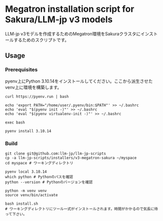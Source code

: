 # Megatron installation script for Sakura/LLM-jp v3 models

LLM-jp v3モデルを作成するためのMegatron環境をSakuraクラスタにインストールするためのスクリプトです。

## Usage

### Prerequisites

pyenv上にPython 3.10.14をインストールしてください。ここから派生させたvenv上に環境を構築します。

```shell
curl https://pyenv.run | bash

echo 'export PATH="/home/user/.pyenv/bin:$PATH"' >> ~/.bashrc
echo 'eval "$(pyenv init -)"' >> ~/.bashrc
echo 'eval "$(pyenv virtualenv-init -)"' >> ~/.bashrc

exec bash

pyenv install 3.10.14
```

### Build

```shell
git clone git@github.com:llm-jp/llm-jp-scripts
cp -a llm-jp-scripts/installers/v3-megatron-sakura ~/myspace
cd myspace # ワーキングディレクトリ

pyenv local 3.10.14
which python # Pythonのパスを確認
python --version # Pythonのバージョンを確認

python -m venv venv
source venv/bin/activate

bash install.sh
# ワーキングディレクトリにツール一式がインストールされます。時間がかかるので気長に待って下さい。
```


